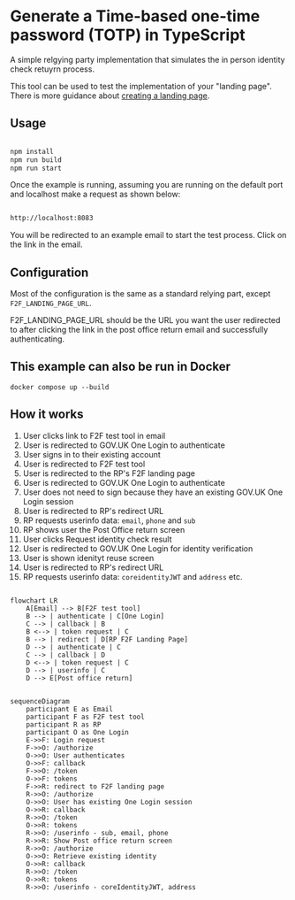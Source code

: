 # Generate a Time-based one-time password (TOTP) in TypeScript

A simple relgying party implementation that simulates the in person identity check retuyrn process.

This tool can be used to test the implementation of your "landing page". There is more guidance about [creating a landing page](LINK).

## Usage

```bash

npm install
npm run build
npm run start

```

Once the example is running, assuming you are running on the default port and localhost make a request as shown below:

```bash

http://localhost:8083

```

You will be redirected to an example email to start the test process. Click on the link in the email.

## Configuration

Most of the configuration is the same as a standard relying part, except `F2F_LANDING_PAGE_URL`.

F2F_LANDING_PAGE_URL should be the URL you want the user redirected to after clicking the link in the post office return email and successfully authenticating.

## This example can also be run in Docker

`docker compose up --build`

## How it works

1. User clicks link to F2F test tool in email
1. User is redirected to GOV.UK One Login to authenticate
1. User signs in to their existing account
1. User is redirected to F2F test tool
1. User is redirected to the RP's F2F landing page
1. User is redirected to GOV.UK One Login to authenticate
1. User does not need to sign because they have an existing GOV.UK One Login session
1. User is redirected to RP's redirect URL
1. RP requests userinfo data: `email`, `phone` and `sub`
1. RP shows user the Post Office return screen
1. User clicks Request identity check result
1. User is redirected to GOV.UK One Login for identity verification
1. User is shown idenityt reuse screen
1. User is redirected to RP's redirect URL
1. RP requests userinfo data: `coreidentityJWT` and `address` etc.

```mermaid

flowchart LR
    A[Email] --> B[F2F test tool]
    B --> | authenticate | C[One Login]
    C --> | callback | B
    B <--> | token request | C
    B --> | redirect | D[RP F2F Landing Page]
    D --> | authenticate | C
    C --> | callback | D
    D <--> | token request | C
    D --> | userinfo | C
    D --> E[Post office return]

```

```mermaid

sequenceDiagram
    participant E as Email
    participant F as F2F test tool    
    participant R as RP
    participant O as One Login
    E->>F: Login request
    F->>O: /authorize
    O->>O: User authenticates
    O->>F: callback
    F->>O: /token
    O->>F: tokens
    F->>R: redirect to F2F landing page
    R->>O: /authorize
    O->>O: User has existing One Login session
    O->>R: callback
    R->>O: /token
    O->>R: tokens
    R->>O: /userinfo - sub, email, phone
    R->>R: Show Post office return screen
    R->>O: /authorize
    O->>O: Retrieve existing identity
    O->>R: callback
    R->>O: /token
    O->>R: tokens
    R->>O: /userinfo - coreIdentityJWT, address

```

